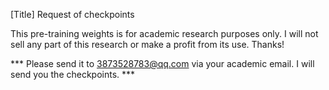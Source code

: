 [Title] Request of checkpoints


This pre-training weights is for academic research purposes only. I will not sell any part of this research or make a profit from its use. Thanks!

*** Please send it to 3873528783@qq.com via your academic email.  I will send you the checkpoints. ***
